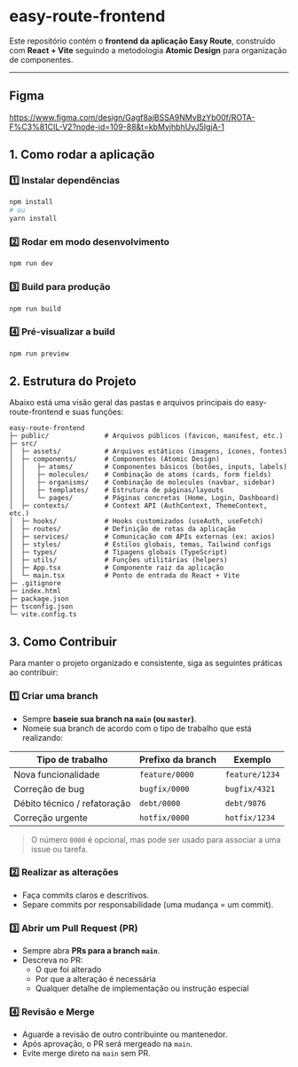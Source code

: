 # easy-route-frontend

Este repositório contém o **frontend da aplicação Easy Route**, construído com **React + Vite** seguindo a metodologia **Atomic Design** para organização de componentes.  

---

## Figma
https://www.figma.com/design/Gagf8ajBSSA9NMvBzYb00f/ROTA-F%C3%81CIL-V2?node-id=109-88&t=kbMyjhbhUyJ5IgjA-1

## 1. Como rodar a aplicação

### 1️⃣ Instalar dependências

```bash
npm install
# ou
yarn install
```

### 2️⃣ Rodar em modo desenvolvimento

```bash
npm run dev
```

### 3️⃣ Build para produção

```bash
npm run build
```

### 4️⃣ Pré-visualizar a build

```bash
npm run preview
```

## 2. Estrutura do Projeto

Abaixo está uma visão geral das pastas e arquivos principais do easy-route-frontend e suas funções:

```
easy-route-frontend
├─ public/              # Arquivos públicos (favicon, manifest, etc.)
├─ src/
│  ├─ assets/           # Arquivos estáticos (imagens, ícones, fontes)
│  ├─ components/       # Componentes (Atomic Design)
│  │   ├─ atoms/        # Componentes básicos (botões, inputs, labels)
│  │   ├─ molecules/    # Combinação de atoms (cards, form fields)
│  │   ├─ organisms/    # Combinação de molecules (navbar, sidebar)
│  │   ├─ templates/    # Estrutura de páginas/layouts
│  │   └─ pages/        # Páginas concretas (Home, Login, Dashboard)
│  ├─ contexts/         # Context API (AuthContext, ThemeContext, etc.)
│  ├─ hooks/            # Hooks customizados (useAuth, useFetch)
│  ├─ routes/           # Definição de rotas da aplicação
│  ├─ services/         # Comunicação com APIs externas (ex: axios)
│  ├─ styles/           # Estilos globais, temas, Tailwind configs
│  ├─ types/            # Tipagens globais (TypeScript)
│  ├─ utils/            # Funções utilitárias (helpers)
│  ├─ App.tsx           # Componente raiz da aplicação
│  └─ main.tsx          # Ponto de entrada do React + Vite
├─ .gitignore
├─ index.html
├─ package.json
├─ tsconfig.json
└─ vite.config.ts
```

## 3. Como Contribuir

Para manter o projeto organizado e consistente, siga as seguintes práticas ao contribuir:

### 1️⃣ Criar uma branch

- Sempre **baseie sua branch na `main` (ou `master`)**.
- Nomeie sua branch de acordo com o tipo de trabalho que está realizando:

| Tipo de trabalho             | Prefixo da branch | Exemplo        |
| ---------------------------- | ----------------- | -------------- |
| Nova funcionalidade          | `feature/0000`    | `feature/1234` |
| Correção de bug              | `bugfix/0000`     | `bugfix/4321`  |
| Débito técnico / refatoração | `debt/0000`       | `debt/9876`    |
| Correção urgente             | `hotfix/0000`     | `hotfix/1234`  |

> O número `0000` é opcional, mas pode ser usado para associar a uma issue ou tarefa.

### 2️⃣ Realizar as alterações

- Faça commits claros e descritivos.
- Separe commits por responsabilidade (uma mudança = um commit).

### 3️⃣ Abrir um Pull Request (PR)

- Sempre abra **PRs para a branch `main`**.
- Descreva no PR:
  - O que foi alterado
  - Por que a alteração é necessária
  - Qualquer detalhe de implementação ou instrução especial

### 4️⃣ Revisão e Merge

- Aguarde a revisão de outro contribuinte ou mantenedor.
- Após aprovação, o PR será mergeado na `main`.
- Evite merge direto na `main` sem PR.
